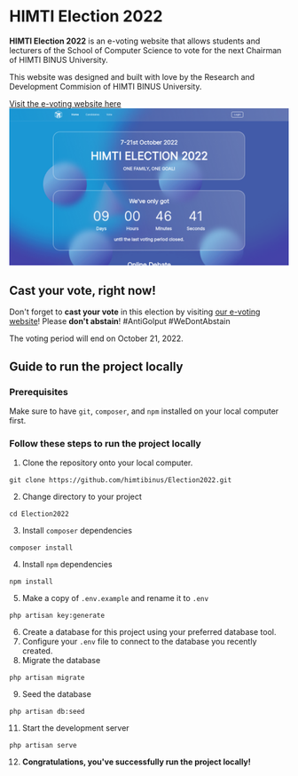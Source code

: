 # HIMTI Election 2022
**HIMTI Election 2022** is an e-voting website that allows students and lecturers of the School of Computer Science to vote for the next Chairman of HIMTI BINUS University. 

This website was designed and built with love by the Research and Development Commision of HIMTI BINUS University.

[Visit the e-voting website here](https://election.himtibinus.or.id)
![HIMTI Election 2022](preview.png)

## Cast your vote, right now!
Don't forget to **cast your vote** in this election by visiting [our e-voting website](https://election.himtibinus.or.id)! Please **don't abstain**! #AntiGolput #WeDontAbstain

The voting period will end on October 21, 2022.

## Guide to run the project locally

### Prerequisites
 Make sure to have `git`, `composer`, and `npm` installed on your local computer first.

### Follow these steps to run the project locally
1. Clone the repository onto your local computer. 

```git 
git clone https://github.com/himtibinus/Election2022.git
```
2. Change directory to your project
```
cd Election2022
```
3. Install `composer` dependencies
```git 
composer install
```
4. Install `npm` dependencies
```
npm install
```
5. Make a copy of `.env.example` and rename it to `.env`
```
php artisan key:generate
```
6. Create a database for this project using your preferred database tool.
7. Configure your `.env` file to connect to the database you recently created.
8. Migrate the database
```
php artisan migrate
```
9. Seed the database
```
php artisan db:seed
```
11. Start the development server
```
php artisan serve
```
12. **Congratulations, you've successfully run the project locally!**